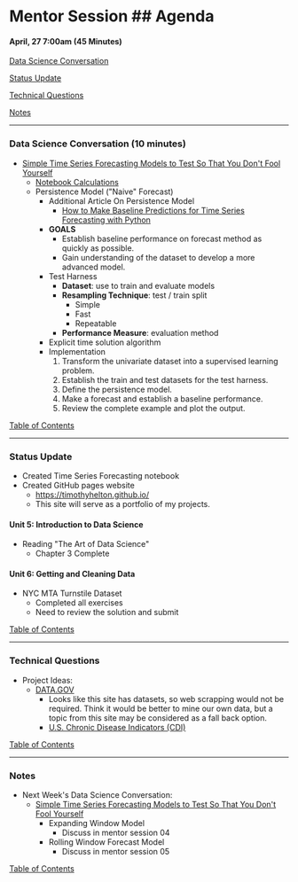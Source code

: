 # Mentor Session ## Agenda

#### April, 27 7:00am (45 Minutes)


[Data Science Conversation](#ds_converstation)

[Status Update](#status_update)

[Technical Questions](#technical_questions)

[Notes](#notes)


---
### <a name="ds_conversation"></a> Data Science Conversation (10 minutes)
- [Simple Time Series Forecasting Models to Test So That You Don't Fool Yourself](http://machinelearningmastery.com/simple-time-series-forecasting-models/)
    - [Notebook Calculations](../notebooks/Time_Series_Forcasting.ipynb)
    - Persistence Model ("Naive" Forecast)
        - Additional Article On Persistence Model
            - [How to Make Baseline Predictions for Time Series Forecasting with Python](http://machinelearningmastery.com/persistence-time-series-forecasting-with-python/)
        - **GOALS**
            - Establish baseline performance on forecast method as quickly 
            as possible.
            - Gain understanding of the dataset to develop a more advanced 
            model.
        - Test Harness
            - **Dataset**: use to train and evaluate models
            - **Resampling Technique**: test / train split
                - Simple
                - Fast
                - Repeatable
            - **Performance Measure**: evaluation method
        - Explicit time solution algorithm
        - Implementation
            1. Transform the univariate dataset into a supervised learning 
            problem.
            1. Establish the train and test datasets for the test harness.
            1. Define the persistence model.
            1. Make a forecast and establish a baseline performance.
            1. Review the complete example and plot the output.

[Table of Contents](#toc)


---
### <a name="status_update"></a> Status Update
- Created Time Series Forecasting notebook 
- Created GitHub pages website
    - https://timothyhelton.github.io/
    - This site will serve as a portfolio of my projects.
    
#### Unit 5: Introduction to Data Science
- Reading "The Art of Data Science"
    - Chapter 3 Complete
    
#### Unit 6: Getting and Cleaning Data
- NYC MTA Turnstile Dataset
    - Completed all exercises
    - Need to review the solution and submit

[Table of Contents](#toc)


---
### <a name="technical_questions"></a> Technical Questions 
- Project Ideas:
    - [DATA.GOV](https://www.data.gov/)
        - Looks like this site has datasets, so web scrapping would not be 
        required.  Think it would be better to mine our own data, but a 
        topic from this site may be considered as a fall back option.
        - [U.S. Chronic Disease Indicators (CDI)](https://catalog.data.gov/dataset/u-s-chronic-disease-indicators-cdi-e50c9)
        

[Table of Contents](#toc)


---
### <a name="notes"></a> Notes
- Next Week's Data Science Conversation:
    - [Simple Time Series Forecasting Models to Test So That You Don't Fool Yourself](http://machinelearningmastery.com/simple-time-series-forecasting-models/)
        - Expanding Window Model
            - Discuss in mentor session 04
        - Rolling Window Forecast Model
            - Discuss in mentor session 05

[Table of Contents](#toc)

